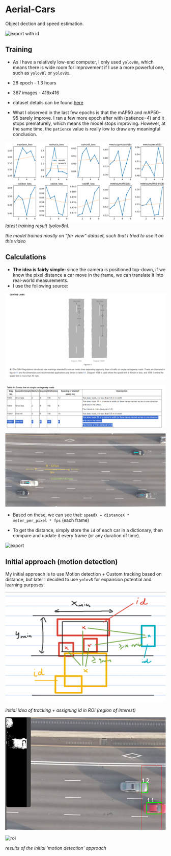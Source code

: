 # Aerial-Cars

Object dection and speed estimation.

![export with id](/assets/gif/export_video_withID.gif)

## Training

- As I have a relatively low-end computer, I only used `yolov8n`, which means there is wide room for improvement if I use a more powerful one, such as `yolov8l` or `yolov8x`.
- 28 epoch - 1.3 hours
- 367 images - 416x416
- dataset details can be found [here](https://github.com/TungVietLe/Aerial-Cars/blob/main/README.roboflow.txt)

- What I observed in the last few epochs is that the mAP50 and mAP50-95 barely improve. I ran a few more epoch after with (patience=4) and it stops prematurely, which means the model stops improving. However, at the same time, the `patience` value is really low to draw any meaningful conclusion.

![result](./assets/imgs/train4_result.png)
_latest training result (yolov8n)._

_the model trained mostly on "far view" dataset, such that I tried to use it on this video_

## Calculations

- **The idea is fairly simple:** since the camera is positioned top-down, if we know the pixel distance a car move in the frame, we can translate it into real-world measurements.
- I use the following source:

![road_graph](./assets/imgs/1_road.png)

![highlight_data](./assets/imgs/2_highlight.png)

![to_real_measure](./assets/imgs/3_to_real.jpg)

- Based on these, we can see that: `speedX = distanceX * meter_per_pixel * fps` (each frame)

- To get the distance, simply store the `id` of each car in a dictionary, then compare and update it every frame (or any duration of time).

![export](/assets/gif/export_video.gif)

## Initial approach (motion detection)

My initial approach is to use Motion detection + Custom tracking based on distance, but later I decided to use `yolov8` for expansion potential and learning purposes.

![tracking_tracking_in_roi](./assets/imgs/tracking_tracking_in_roi.png)

_initial idea of tracking + assigning id in ROI (region of interest)_

![roi](./assets/imgs/roi_and_detection.png)

![roi](./assets/gif/export_video_motion_detect.gif)

_results of the initial 'motion detection' approach_
